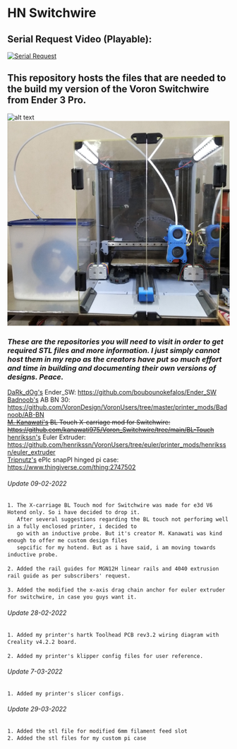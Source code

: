 # HN Switchwire
## Serial Request Video (Playable):
[![Serial Request](https://i.ytimg.com/vi/LyNLB14Rkbk/maxresdefault.jpg)](https://www.youtube.com/watch?v=LyNLB14Rkbk)
## This repository hosts the files that are needed to the build my version of the Voron Switchwire from Ender 3 Pro.  
![alt text](https://github.com/Kruze17/HN_Switchwire/blob/main/Images/HN_switchwire_side.jpg)
![alt text](https://github.com/Kruze17/HN_Switchwire/blob/main/Images/HN_switchwire_front.jpg)  
### ***These are the repositories you will need to visit in order to get required STL files and more information. I just simply cannot host them in my repo as the creators have put so much effort and time in building and documenting their own versions of designs. Peace.***  
  
[DaRk_dOg's](https://github.com/boubounokefalos) Ender_SW: https://github.com/boubounokefalos/Ender_SW  
[Badnoob's](https://github.com/VoronDesign/VoronUsers/tree/master/printer_mods/Badnoob) AB BN 30: https://github.com/VoronDesign/VoronUsers/tree/master/printer_mods/Badnoob/AB-BN  
~~[M. Kanawati's](https://github.com/kanawati975) BL Touch X-carriage mod for Switchwire: https://github.com/kanawati975/Voron_Switchwire/tree/main/BL-Touch~~  
[henrikssn's](https://github.com/henrikssn) Euler Extruder: https://github.com/henrikssn/VoronUsers/tree/euler/printer_mods/henrikssn/euler_extruder  
[Tripnutz's](https://www.thingiverse.com/tripnutz/designs) ePIc snapPI hinged pi case: https://www.thingiverse.com/thing:2747502
###### Update 09-02-2022
```
1. The X-carriage BL Touch mod for Switchwire was made for e3d V6 Hotend only. So i have decided to drop it.
   After several suggestions regarding the BL touch not perforimg well in a fully enclosed printer, i decided to
   go with an inductive probe. But it's creator M. Kanawati was kind enough to offer me custom design files
   sepcific for my hotend. But as i have said, i am moving towards inductive probe.

2. Added the rail guides for MGN12H linear rails and 4040 extrusion rail guide as per subscribers' request.

3. Added the modified the x-axis drag chain anchor for euler extruder for switchwire, in case you guys want it.
```
###### Update 28-02-2022
```
1. Added my printer's hartk Toolhead PCB rev3.2 wiring diagram with Creality v4.2.2 board.

2. Added my printer's klipper config files for user reference.
```
###### Update 7-03-2022
```
1. Added my printer's slicer configs.
```
###### Update 29-03-2022
```
1. Added the stl file for modified 6mm filament feed slot
2. Added the stl files for my custom pi case
```
